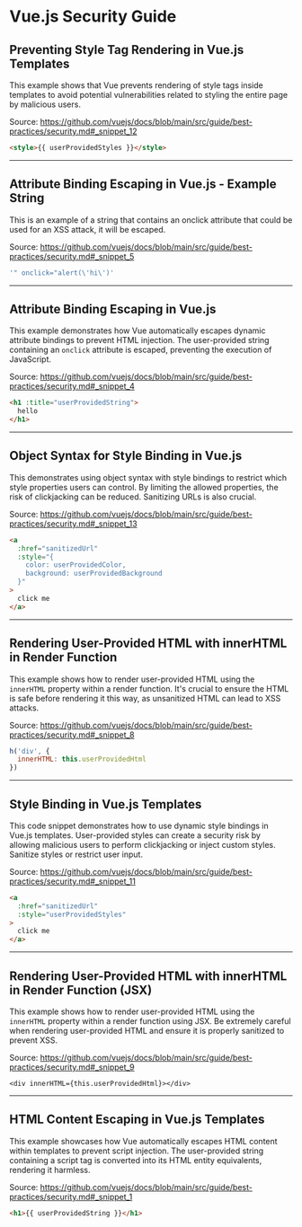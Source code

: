 # Vue.js Security Guide

## Preventing Style Tag Rendering in Vue.js Templates

This example shows that Vue prevents rendering of style tags inside templates to avoid potential vulnerabilities related to styling the entire page by malicious users.

Source: https://github.com/vuejs/docs/blob/main/src/guide/best-practices/security.md#_snippet_12

```HTML
<style>{{ userProvidedStyles }}</style>
```

---

## Attribute Binding Escaping in Vue.js - Example String

This is an example of a string that contains an onclick attribute that could be used for an XSS attack, it will be escaped.

Source: https://github.com/vuejs/docs/blob/main/src/guide/best-practices/security.md#_snippet_5

```JavaScript
'" onclick="alert(\'hi\')'
```

---

## Attribute Binding Escaping in Vue.js

This example demonstrates how Vue automatically escapes dynamic attribute bindings to prevent HTML injection. The user-provided string containing an `onclick` attribute is escaped, preventing the execution of JavaScript.

Source: https://github.com/vuejs/docs/blob/main/src/guide/best-practices/security.md#_snippet_4

```HTML
<h1 :title="userProvidedString">
  hello
</h1>
```

---

## Object Syntax for Style Binding in Vue.js

This demonstrates using object syntax with style bindings to restrict which style properties users can control. By limiting the allowed properties, the risk of clickjacking can be reduced. Sanitizing URLs is also crucial.

Source: https://github.com/vuejs/docs/blob/main/src/guide/best-practices/security.md#_snippet_13

```HTML
<a
  :href="sanitizedUrl"
  :style="{
    color: userProvidedColor,
    background: userProvidedBackground
  }"
>
  click me
</a>
```

---

## Rendering User-Provided HTML with innerHTML in Render Function

This example shows how to render user-provided HTML using the `innerHTML` property within a render function. It's crucial to ensure the HTML is safe before rendering it this way, as unsanitized HTML can lead to XSS attacks.

Source: https://github.com/vuejs/docs/blob/main/src/guide/best-practices/security.md#_snippet_8

```JavaScript
h('div', {
  innerHTML: this.userProvidedHtml
})
```

---

## Style Binding in Vue.js Templates

This code snippet demonstrates how to use dynamic style bindings in Vue.js templates. User-provided styles can create a security risk by allowing malicious users to perform clickjacking or inject custom styles. Sanitize styles or restrict user input.

Source: https://github.com/vuejs/docs/blob/main/src/guide/best-practices/security.md#_snippet_11

```HTML
<a
  :href="sanitizedUrl"
  :style="userProvidedStyles"
>
  click me
</a>
```

---

## Rendering User-Provided HTML with innerHTML in Render Function (JSX)

This example shows how to render user-provided HTML using the `innerHTML` property within a render function using JSX. Be extremely careful when rendering user-provided HTML and ensure it is properly sanitized to prevent XSS.

Source: https://github.com/vuejs/docs/blob/main/src/guide/best-practices/security.md#_snippet_9

```JSX
<div innerHTML={this.userProvidedHtml}></div>
```

---

## HTML Content Escaping in Vue.js Templates

This example showcases how Vue automatically escapes HTML content within templates to prevent script injection. The user-provided string containing a script tag is converted into its HTML entity equivalents, rendering it harmless.

Source: https://github.com/vuejs/docs/blob/main/src/guide/best-practices/security.md#_snippet_1

```HTML
<h1>{{ userProvidedString }}</h1>
```

